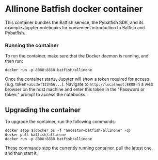 # Allinone Batfish docker container

This container bundles the Batfish service, the Pybatfish SDK, and its example Jupyter notebooks for convenient introduction to Batfish and Pybatfish.

### Running the container

To run the container, make sure that the Docker daemon is running, and then run:
```
docker run -p 8888:8888 batfish/allinone
```
Once the container starts, Jupyter will show a token required for access (e.g. token=`abcdef123456...`).  Navigate to `http://localhost:8888` in a web browser on the host machine and enter this token in the "Password or token:" prompt to access the notebooks.

## Upgrading the container

To upgrade the container, run the following commands:
```
docker stop $(docker ps -f "ancestor=batfish/allinone" -q) 
docker pull batfish/allinone
docker run -p 8888:8888 batfish/allinone
```

These commands stop the currently running container, pull the latest one, and then start it.
